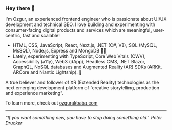 ### Hey there 👋

I'm Ozgur, an experienced frontend engineer who is passionate about UI/UX development and technical SEO. 
I love building and experimenting with consumer-facing digital products and services which are meaningful, user-centric, fast and scalable!

* HTML, CSS, JavaScript, React, Next.js, .NET (C#, VB), SQL (MySQL, MsSQL), Node.js, Express and MongoDB 👨‍💻
* Lately, experimenting with TypeScript, Core Web Vitals (CWV), Accessibility (a11y), Web3 (dApp), Headless CMS, .NET Blazor, GraphQL, NoSQL databases and Augmented Reality (AR) SDKs (ARKit, ARCore and Niantic Lightship). 💭

A true believer and follower of XR (Extended Reality) technologies as the next emerging development platform of “creative storytelling, production and experience marketing”.

To learn more, check out [ozgurakbaba.com](https://ozgurakbaba.com)

---

_“If you want something new, you have to stop doing something old.”
Peter Drucker_
